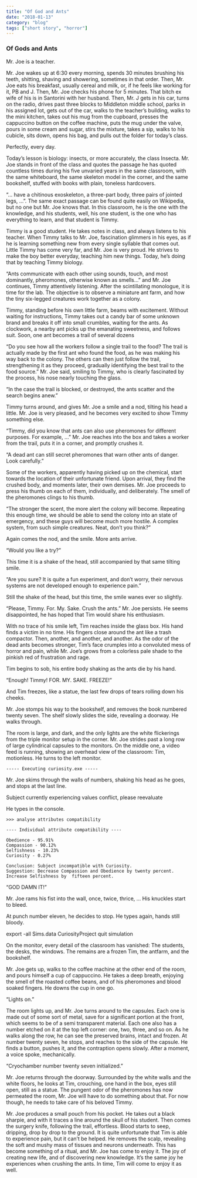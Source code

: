 ```yaml
---
title: "Of God and Ants"
date: "2018-01-13"
category: "blog"
tags: ["short story", "horror"]
---
```


### Of Gods and Ants

Mr. Joe is a teacher.

Mr. Joe wakes up at 6:30 every morning, spends 30 minutes brushing his teeth, shitting, shaving and showering, sometimes in that order. Then, Mr. Joe eats his breakfast, usually cereal and milk, or, if he feels like working for it, PB and J. Then, Mr. Joe checks his phone for 5 minutes. That bitch ex wife of his is in Santorini with her husband. Then, Mr. J gets in his car, turns on the radio, drives past three blocks to Middleton middle school, parks in his assigned lot, gets out of the car, walks to the teacher’s building, walks to the mini kitchen, takes out his mug from the cupboard, presses the cappuccino button on the coffee machine, puts the mug under the valve, pours in some cream and sugar, stirs the mixture, takes a sip, walks to his cubicle, sits down, opens his bag, and pulls out the folder for today’s class.

Perfectly, every day.

Today’s lesson is biology: insects, or more accurately, the class Insecta. Mr. Joe stands in front of the class and quotes the passage he has quoted countless times during his five unvaried years in the same classroom, with the same whiteboard, the same skeleton model in the corner, and the same bookshelf, stuffed with books with plain, toneless hardcovers.

 “... have a chitinous exoskeleton, a three-part body, three pairs of jointed legs, …”. The same exact passage can be found quite easily on Wikipedia, but no one but Mr. Joe knows that. In this classroom, he is the one with the knowledge, and his students, well, his one student, is the one who has everything to learn, and that student is Timmy.

Timmy is a good student. He takes notes in class, and always listens to his teacher. When Timmy talks to Mr. Joe, fascination glimmers in his eyes, as if he is learning something new from every single syllable that comes out. Little Timmy has come very far, and Mr. Joe is very proud. He strives to make the boy better everyday, teaching him new things. Today, he’s doing that by teaching Timmy biology.

“Ants communicate with each other using sounds, touch, and most dominantly, pheromones, otherwise known as smells…” and Mr. Joe continues, Timmy attentively listening. After the scintillating monologue, it is time for the lab. The objective is to observe a miniature ant farm, and how the tiny six-legged creatures work together as a colony. 

Timmy, standing before his own little farm, beams with excitement. Without waiting for instructions, Timmy takes out a candy bar of some unknown brand and breaks it off into small crumbles, waiting for the ants. As clockwork, a nearby ant picks up the emanating sweetness, and follows suit. Soon, one ant becomes a trail of several dozens

“Do you see how all the workers follow a single trail to the food? The trail is actually made by the first ant who found the food, as he was making his way back to the colony. The others can then just follow the trail, strengthening it as they proceed, gradually identifying the best trail to the food source.” Mr. Joe said, smiling to Timmy, who is clearly fascinated by the process, his nose nearly touching the glass.

“In the case the trail is blocked, or destroyed, the ants scatter and the search begins anew.”

Timmy turns around, and gives Mr. Joe a smile and a nod, tilting his head a little. Mr. Joe is very pleased, and he becomes very excited to show Timmy something else.

“Timmy, did you know that ants can also use pheromones for different purposes. For example, …”  Mr. Joe reaches into the box and takes a worker from the trail, puts it in a corner, and promptly crushes it.

“A dead ant can still secret pheromones that warn other ants of danger. Look carefully.”

Some of the workers, apparently having picked up on the chemical, start towards the location of their unfortunate friend. Upon arrival, they find the crushed body, and moments later, their own demises. Mr. Joe proceeds to press his thumb on each of them, individually, and deliberately. The smell of the pheromones clings to his thumb.

“The stronger the scent, the more alert the colony will become. Repeating this enough time, we should be able to send the colony into an state of emergency, and these guys will become much more hostile. A complex system, from such simple creatures. Neat, don’t you think?”

Again comes the nod, and the smile. More ants arrive.

“Would you like a try?”

This time it is a shake of the head, still accompanied by that same tilting smile.

“Are you sure? It is quite a fun experiment, and don’t worry, their nervous systems are not developed enough to experience pain.”

Still the shake of the head, but this time, the smile wanes ever so slightly.

“Please, Timmy. For. My. Sake. Crush the ants.” Mr. Joe persists. He seems disappointed, he has hoped that Tim would share his enthusiasm. 

With no trace of his smile left, Tim reaches inside the glass box. His hand finds a victim in no time. His fingers close around the ant like a trash compactor. Then, another, and another, and another. As the odor of the dead ants becomes stronger, Tim’s face crumples into a convoluted mess of horror and pain, while Mr. Joe’s grows from a colorless pale shade to the pinkish red of frustration and rage.

Tim begins to sob, his entire body shaking as the ants die by his hand.

“Enough! Timmy! FOR. MY. SAKE. FREEZE!”

And Tim freezes, like a statue, the last few drops of tears rolling down his cheeks.

Mr. Joe stomps his way to the bookshelf, and removes the book numbered twenty seven. The shelf slowly slides the side, revealing a doorway. He walks through.

The room is large, and dark, and the only lights are the white flickerings from the triple monitor setup in the corner. Mr. Joe strides past a long row of large cylindrical capsules to the monitors. On the middle one, a video feed is running, showing an overhead view of the classroom: Tim, motionless. He turns to the left monitor.

```
----- Executing curiosity.exe -----
```

Mr. Joe skims through the walls of numbers, shaking his head as he goes, and stops at the last line.

Subject currently experiencing values conflict, please reevaluate

He types in the console.


```
>>> analyse attributes compatibility

---- Individual attribute compatibility ----

Obedience - 95.91%
Compassion - 90.12%
Selfishness - 10.23%
Curiosity - 0.27%

Conclusion: Subject incompatible with Curiosity.
Suggestion: Decrease Compassion and Obedience by twenty percent. Increase Selfishness by  fifteen percent.
```

“GOD DAMN IT!”

Mr. Joe rams his fist into the wall, once, twice, thrice, … His knuckles start to bleed.

At punch number eleven, he decides to stop. He types again, hands still bloody.

export -all Sims.data CuriosityProject
quit simulation

On the monitor, every detail of the classroom has vanished: The students, the desks, the windows. The remains are a frozen Tim, the antfarm, and the bookshelf.

Mr. Joe gets up, walks to the coffee machine at the other end of the room, and pours himself a cup of cappuccino. He takes a deep breath, enjoying the smell of the roasted coffee beans, and of his pheromones and blood soaked fingers. He downs the cup in one go.

“Lights on.” 

The room lights up, and Mr. Joe turns around to the capsules. Each one is made out of some sort of metal, save for a significant portion at the front, which seems to be of a semi transparent material. Each one also has a number etched on it at the top left corner: one, two, three, and so on. As he walks along the row, he can see the preserved brains, intact and frozen. At number twenty seven, he stops, and reaches to the side of the capsule. He finds a button, pushes it, and the contraption opens slowly. After a moment, a voice spoke, mechanically.

“Cryochamber number twenty seven initialized.”

Mr. Joe returns through the doorway. Surrounded by the white walls and the white floors, he looks at Tim, crouching, one hand in the box, eyes still open, still as a statue. The pungent odor of the pheromones has now permeated the room, Mr. Joe will have to do something about that. For now though, he needs to take care of his beloved Timmy.

Mr. Joe produces a small pouch from his pocket. He takes out a black sharpie, and with it traces a line around the skull of his student. Then comes the surgery knife, following the trail, effortless. Blood starts to seep, dripping, drop by drop to the ground. It is quite unfortunate that Tim is able to experience pain, but it can’t be helped. He removes the scalp, revealing the soft and mushy mass of tissues and neurons underneath. This has become something of a ritual, and Mr. Joe has come to enjoy it. The joy of creating new life, and of discovering new knowledge. It’s the same joy he experiences when crushing the ants. In time, Tim will come to enjoy it as well.
